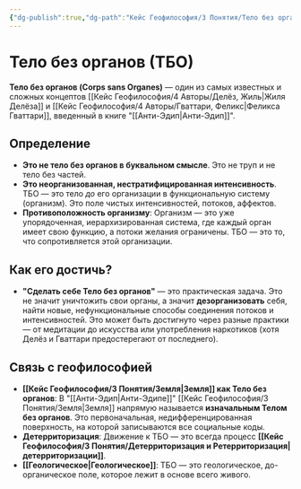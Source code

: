 ```yaml
---
{"dg-publish":true,"dg-path":"Кейс Геофилософия/3 Понятия/Тело без органов","permalink":"/kejs-geofilosofiya/3-ponyatiya/telo-bez-organov/","dgShowLocalGraph":true}
---
```


# Тело без органов (ТБО)

**Тело без органов (Corps sans Organes)** — один из самых известных и сложных концептов [[Кейс Геофилософия/4 Авторы/Делёз, Жиль\|Жиля Делёза]] и [[Кейс Геофилософия/4 Авторы/Гваттари, Феликс\|Феликса Гваттари]], введенный в книге "[[Анти-Эдип\|Анти-Эдип]]".

## Определение
- **Это не тело без органов в буквальном смысле**. Это не труп и не тело без частей.
- **Это неорганизованная, нестратифицированная интенсивность**. ТБО — это тело *до* его организации в функциональную систему (организм). Это поле чистых интенсивностей, потоков, аффектов.
- **Противоположность организму**: Организм — это уже упорядоченная, иерархизированная система, где каждый орган имеет свою функцию, а потоки желания ограничены. ТБО — это то, что сопротивляется этой организации.

## Как его достичь?
- **"Сделать себе Тело без органов"** — это практическая задача. Это не значит уничтожить свои органы, а значит **дезорганизовать** себя, найти новые, нефункциональные способы соединения потоков и интенсивностей. Это может быть достигнуто через разные практики — от медитации до искусства или употребления наркотиков (хотя Делёз и Гваттари предостерегают от последнего).

## Связь с геофилософией
- **[[Кейс Геофилософия/3 Понятия/Земля\|Земля]] как Тело без органов**: В "[[Анти-Эдип\|Анти-Эдипе]]" [[Кейс Геофилософия/3 Понятия/Земля\|Земля]] напрямую называется **изначальным Телом без органов**. Это первоначальная, недифференцированная поверхность, на которой записываются все социальные коды.
- **Детерриторизация**: Движение к ТБО — это всегда процесс **[[Кейс Геофилософия/3 Понятия/Детерриторизация и Ретерриторизация\|детерриторизации]]**.
- **[[Геологическое\|Геологическое]]**: ТБО — это геологическое, до-органическое поле, которое лежит в основе всего живого.